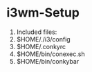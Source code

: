 # i3wm-Setup

1. Included files:
2. $HOME/./i3/config
3. $HOME/.conkyrc
4. $HOME/bin/conexec.sh
5. $HOME/bin/conkybar
